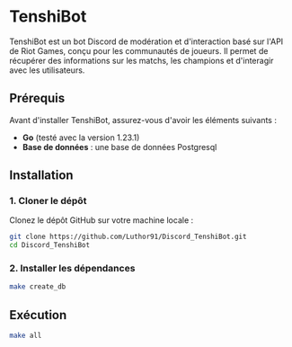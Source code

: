 # TenshiBot

TenshiBot est un bot Discord de modération et d'interaction basé sur l'API de Riot Games, conçu pour les communautés de joueurs. Il permet de récupérer des informations sur les matchs, les champions et d'interagir avec les utilisateurs.

## Prérequis

Avant d'installer TenshiBot, assurez-vous d'avoir les éléments suivants :

- **Go** (testé avec la version 1.23.1)
- **Base de données** : une base de données Postgresql

## Installation

### 1. Cloner le dépôt

Clonez le dépôt GitHub sur votre machine locale :

```bash
git clone https://github.com/Luthor91/Discord_TenshiBot.git
cd Discord_TenshiBot
```

### 2. Installer les dépendances

```bash
make create_db
```

## Exécution

```bash
make all
```